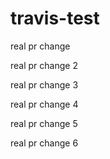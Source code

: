 # travis-test
real pr change

real pr change 2

real pr change 3

real pr change 4

real pr change 5


real pr change 6
